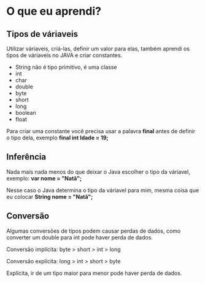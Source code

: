 <h1>O que eu aprendi?</h1>

<h2>Tipos de váriaveis</h2>
<p>Utilizar váriaveis, criá-las, definir um valor para elas, também aprendi os tipos de váriaveis no JAVA e criar constantes.</p>
<ul>
    <li>String não é tipo primitivo, é uma classe</li>
    <li>int</li>
    <li>char</li>
    <li>double</li>
    <li>byte</li>
    <li>short</li>
    <li>long</li>
    <li>boolean</li>
    <li>float</li>
</ul>
<p>Para criar uma constante você precisa usar a palavra <strong>final</strong> antes de definir o tipo dela,
exemplo <strong>final int Idade = 19;</strong>

<h2>Inferência</h2>
<p>Nada mais nada menos do que deixar o Java escolher o tipo da váriavel, exemplo: <strong>var nome = "Natã";</strong></p>
Nesse caso o Java determina o tipo da váriavel para mim, mesma coisa que eu colocar <strong>String nome = "Natã";</strong>

<h2>Conversão</h2>
<p>Algumas conversões de tipos podem causar perdas de dados, como converter um double para int pode haver perda de dados.</p>
<p>Conversão implícita: byte > short > int > long</p>
<p>Conversão explícita: long > int > short > byte</p>
<p>Explícita, ir de um tipo maior para menor pode haver perda de dados.</p>
